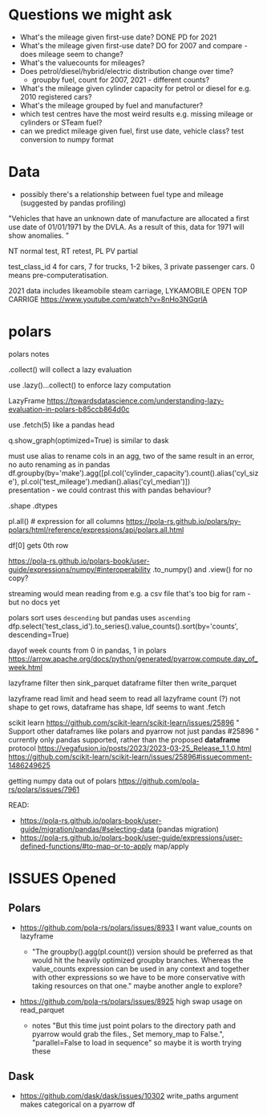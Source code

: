 # Questions we might ask

* What's the mileage given first-use date? DONE PD for 2021
* What's the mileage given first-use date? DO for 2007 and compare - does mileage seem to change?
* What's the valuecounts for mileages?
* Does petrol/diesel/hybrid/electric distribution change over time?
  * groupby fuel, count for 2007, 2021 - different counts?
* What's the mileage given cylinder capacity for petrol or diesel for e.g. 2010 registered cars?
* What's the mileage grouped by fuel and manufacturer?
* which test centres have the most weird results e.g. missing mileage or cylinders or STeam fuel?
* can we predict mileage given fuel, first use date, vehicle class? test conversion to numpy format

# Data

* possibly there's a relationship between fuel type and mileage (suggested by pandas profiling)

"Vehicles that have an unknown date of manufacture are allocated a first use date of 01/01/1971 by the DVLA. As a result of this, data for 1971 will show anomalies. "

NT normal test, RT retest, PL PV partial 

test_class_id 4 for cars, 7 for trucks, 1-2 bikes, 3 private passenger cars. 0 means pre-computeratisation.

2021 data includes likeamobile steam carriage, LYKAMOBILE 	OPEN TOP CARRIGE  https://www.youtube.com/watch?v=8nHo3NGqrlA

# polars

polars notes

.collect() will collect a lazy evaluation

use .lazy()...collect() to enforce lazy computation

LazyFrame https://towardsdatascience.com/understanding-lazy-evaluation-in-polars-b85ccb864d0c

use .fetch(5) like a pandas head

q.show_graph(optimized=True) is similar to dask

must use alias to rename cols in an agg, two of the same result in an error, no auto renaming as in pandas
df.groupby(by='make').agg([pl.col('cylinder_capacity').count().alias('cyl_size'), pl.col('test_mileage').median().alias('cyl_median')])\
presentation - we could contrast this with pandas behaviour?

.shape
.dtypes

pl.all() # expression for all columns https://pola-rs.github.io/polars/py-polars/html/reference/expressions/api/polars.all.html

df[0] gets 0th row

https://pola-rs.github.io/polars-book/user-guide/expressions/numpy/#interoperability
.to_numpy() and .view() for no copy?

streaming would mean reading from e.g. a csv file that's too big for ram - but no docs yet

polars sort uses `descending` but pandas uses `ascending` dfp.select('test_class_id').to_series().value_counts().sort(by='counts', descending=True)

dayof week counts from 0 in pandas, 1 in polars https://arrow.apache.org/docs/python/generated/pyarrow.compute.day_of_week.html

lazyframe filter then sink_parquet
dataframe filter then write_parquet

lazyframe read limit and head seem to read all
lazyframe count (?) not shape to get rows, dataframe has shape, ldf seems to want .fetch


scikit learn
https://github.com/scikit-learn/scikit-learn/issues/25896
" Support other dataframes like polars and pyarrow not just pandas #25896 "
currently only pandas supported, rather than the proposed __dataframe__ protocol
https://vegafusion.io/posts/2023/2023-03-25_Release_1.1.0.html
https://github.com/scikit-learn/scikit-learn/issues/25896#issuecomment-1486249625

getting numpy data out of polars
https://github.com/pola-rs/polars/issues/7961

READ: 

* https://pola-rs.github.io/polars-book/user-guide/migration/pandas/#selecting-data (pandas migration)
* https://pola-rs.github.io/polars-book/user-guide/expressions/user-defined-functions/#to-map-or-to-apply map/apply

# ISSUES Opened

## Polars

* https://github.com/pola-rs/polars/issues/8933 I want value_counts on lazyframe
  * "The groupby().agg(pl.count()) version should be preferred as that would hit the heavily optimized groupby branches. Whereas the value_counts expression can be used in any context and together with other expressions so we have to be more conservative with taking resources on that one." maybe another angle to explore?

* https://github.com/pola-rs/polars/issues/8925 high swap usage on read_parquet
  * notes "But this time just point polars to the directory path and pyarrow would grab the files., Set memory_map to False.", "parallel=False to load in sequence" so maybe it is worth trying these



## Dask

* https://github.com/dask/dask/issues/10302 write_paths argument makes categorical on a pyarrow df